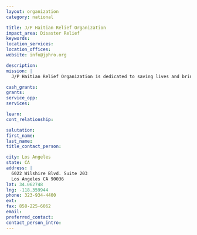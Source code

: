 ```yaml
---
layout: organization
category: national

title: J/P Haitian Relief Organization
impact_area: Disaster Relief
keywords: 
location_services: 
location_offices: 
website: info@jphro.org

description: 
mission: |
  J/P Haitian Relief Organization is dedicated to saving lives and bringing sustainable programs to the Haitian people quickly and effectively. Following the devastating earthquake of 2010 J/P HRO began working immediately on the ground to make an impact in Haiti.

cash_grants: 
grants: 
service_opp: 
services: 

learn: 
cont_relationship: 

salutation: 
first_name: 
last_name: 
title_contact_person: 

city: Los Angeles
state: CA
address: |
  6022 Wilshire Blvd. Suite 203  
  Los Angeles CA 90036
lat: 34.062748
lng: -118.359944
phone: 323-934-4400
ext: 
fax: 858-225-6062
email: 
preferred_contact: 
contact_person_intro: 
---
```

